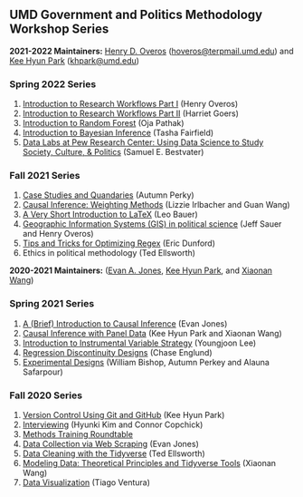 ## UMD Government and Politics Methodology Workshop Series

__2021-2022 Maintainers:__ [Henry D. Overos](https://github.com/overos93) (hoveros@terpmail.umd.edu) and [Kee Hyun Park](https://github.com/keehyunpark) (khpark@umd.edu)

### Spring 2022 Series
1. [Introduction to Research Workflows Part I](https://github.com/gsa-gvpt/gvpt-methods/tree/master/workflow1) (Henry Overos)
2. [Introduction to Research Workflows Part II](https://github.com/gsa-gvpt/gvpt-methods/tree/master/workflow2) (Harriet Goers)
3. [Introduction to Random Forest](https://github.com/gsa-gvpt/gvpt-methods/tree/master/randomforest) (Oja Pathak)
4. [Introduction to Bayesian Inference](https://github.com/gsa-gvpt/gvpt-methods/tree/master/bayesianinference) (Tasha Fairfield)
5. [Data Labs at Pew Research Center: Using Data Science to Study Society, Culture, & Politics](https://github.com/gsa-gvpt/gvpt-methods/tree/master/pew) (Samuel E. Bestvater)

### Fall 2021 Series
1. [Case Studies and Quandaries](https://github.com/gsa-gvpt/gvpt-methods/tree/master/casestudies) (Autumn Perky)
2. [Causal Inference: Weighting Methods](https://github.com/gsa-gvpt/gvpt-methods/tree/master/weighting) (Lizzie Irlbacher and Guan Wang)
3. [A Very Short Introduction to LaTeX](https://github.com/gsa-gvpt/gvpt-methods/tree/master/introLaTeX) (Leo Bauer)
4. [Geographic Information Systems (GIS) in political science](https://github.com/gsa-gvpt/gvpt-methods/tree/master/introgis) (Jeff Sauer and Henry Overos)
5. [Tips and Tricks for Optimizing Regex](https://github.com/gsa-gvpt/gvpt-methods/tree/master/regex) (Eric Dunford)
6. Ethics in political methodology (Ted Ellsworth)

__2020-2021 Maintainers:__ ([Evan A. Jones](https://github.com/EandrewJones), [Kee Hyun Park](https://github.com/keehyunpark), and [Xiaonan Wang](https://github.com/Xiaonan21))

### Spring 2021 Series

1. [A (Brief) Introduction to Causal Inference](https://github.com/gsa-gvpt/gvpt-methods/tree/master/CI_intro) (Evan Jones)
2. [Causal Inference with Panel Data](https://github.com/gsa-gvpt/gvpt-methods/tree/master/paneldata) (Kee Hyun Park and Xiaonan Wang)
3. [Introduction to Instrumental Variable Strategy](https://github.com/gsa-gvpt/gvpt-methods/tree/master/instrumentalvariables) (Youngjoon Lee)
4. [Regression Discontinuity Designs](https://github.com/gsa-gvpt/gvpt-methods/tree/master/regressiondiscontinuity) (Chase Englund)
5. [Experimental Designs](https://github.com/gsa-gvpt/gvpt-methods/tree/master/experiments) (William Bishop, Autumn Perkey and Alauna Safarpour)

### Fall 2020 Series

1. [Version Control Using Git and GitHub](https://github.com/EandrewJones/gvpt-methods/tree/master/versioncontrol) (Kee Hyun Park)
2. [Interviewing](https://github.com/gsa-gvpt/gvpt-methods/tree/master/interviews/) (Hyunki Kim and Connor Copchick)
3. [Methods Training Roundtable](https://github.com/gsa-gvpt/gvpt-methods/tree/master/roundtable/)
4. [Data Collection via Web Scraping](https://github.com/gsa-gvpt/gvpt-methods/tree/master/webscraping) (Evan Jones)
5. [Data Cleaning with the Tidyverse](https://github.com/gsa-gvpt/gvpt-methods/tree/master/datacleaning) (Ted Ellsworth)
6. [Modeling Data: Theoretical Principles and Tidyverse Tools](https://github.com/gsa-gvpt/gvpt-methods/tree/master/modeling) (Xiaonan Wang)
7. [Data Visualization](https://github.com/gsa-gvpt/gvpt-methods/tree/master/datavisualization) (Tiago Ventura)
